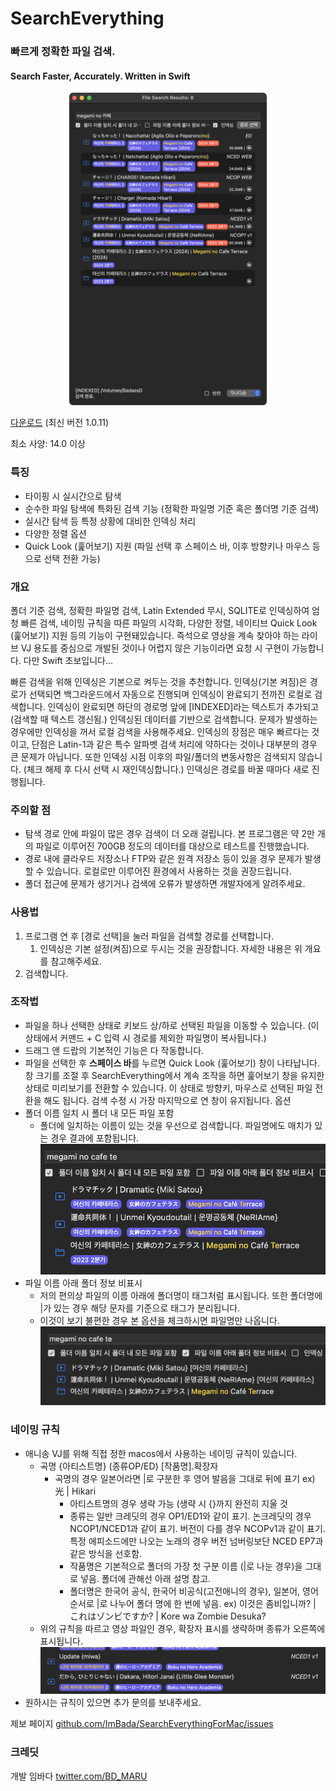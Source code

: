 # SearchEverything

### 빠르게 정확한 파일 검색.
#### Search Faster, Accurately. Written in Swift

<p align="center"><img src="Images/스크린샷 2024-05-13 09.25.52.png" height="500"/></p>

[다운로드](https://github.com/ImBada/SearchEverythingForMac/releases/download/latest/SearchEverythingLatest.dmg) (최신 버전 1.0.11)

최소 사양: 14.0 이상

### 특징
- 타이핑 시 실시간으로 탐색
- 순수한 파일 탐색에 특화된 검색 기능 (정확한 파일명 기준 혹은 폴더명 기준 검색)
- 실시간 탐색 등 특정 상황에 대비한 인덱싱 처리
- 다양한 정렬 옵션
- Quick Look (훑어보기) 지원 (파일 선택 후 스페이스 바, 이후 방향키나 마우스 등으로 선택 전환 가능)

### 개요

폴더 기준 검색, 정확한 파일명 검색, Latin Extended 무시, SQLITE로 인덱싱하여 엄청 빠른 검색, 네이밍 규칙을 따른 파일의 시각화, 다양한 정렬, 네이티브 Quick Look (훑어보기) 지원 등의 기능이 구현돼있습니다.
즉석으로 영상을 계속 찾아야 하는 라이브 VJ 용도를 중심으로 개발된 것이나 어렵지 않은 기능이라면 요청 시 구현이 가능합니다. 다만 Swift 초보입니다...

빠른 검색을 위해 인덱싱은 기본으로 켜두는 것을 추천합니다.
인덱싱(기본 켜짐)은 경로가 선택되면 백그라운드에서 자동으로 진행되며 인덱싱이 완료되기 전까진 로컬로 검색합니다. 인덱싱이 완료되면 하단의 경로명 앞에 [INDEXED]라는 텍스트가 추가되고(검색할 때 텍스트 갱신됨.) 인덱싱된 데이터를 기반으로 검색합니다.
문제가 발생하는 경우에만 인덱싱을 꺼서 로컬 검색을 사용해주세요.
인덱싱의 장점은 매우 빠르다는 것이고, 단점은 Latin-1과 같은 특수 알파벳 검색 처리에 약하다는 것이나 대부분의 경우 큰 문제가 아닙니다. 또한 인덱싱 시점 이후의 파일/폴더의 변동사항은 검색되지 않습니다. (체크 해제 후 다시 선택 시 재인덱싱합니다.)
인덱싱은 경로를 바꿀 때마다 새로 진행됩니다.

### 주의할 점

- 탐색 경로 안에 파일이 많은 경우 검색이 더 오래 걸립니다. 본 프로그램은 약 2만 개의 파일로 이루어진 700GB 정도의 데이터를 대상으로 테스트를 진행했습니다.
- 경로 내에 클라우드 저장소나 FTP와 같은 원격 저장소 등이 있을 경우 문제가 발생할 수 있습니다. 로컬로만 이루어진 환경에서 사용하는 것을 권장드립니다.
- 폴더 접근에 문제가 생기거나 검색에 오류가 발생하면 개발자에게 알려주세요.

### 사용법

1. 프로그램 연 후 [경로 선택]을 눌러 파일을 검색할 경로를 선택합니다.
   1. 인덱싱은 기본 설정(켜짐)으로 두시는 것을 권장합니다. 자세한 내용은 위 개요를 참고해주세요.
2. 검색합니다.

### 조작법

- 파일을 하나 선택한 상태로 키보드 상/하로 선택된 파일을 이동할 수 있습니다. (이 상태에서 커맨드 + C 입력 시 경로를 제외한 파일명이 복사됩니다.)
- 드래그 앤 드랍의 기본적인 기능은 다 작동합니다.
- 파일을 선택한 후 **스페이스 바**를 누르면 Quick Look (훑어보기) 창이 나타납니다. 창 크기를 조절 후 SearchEverything에서 계속 조작을 하면 훑어보기 창을 유지한 상태로 미리보기를 전환할 수 있습니다. 이 상태로 방향키, 마우스로 선택된 파일 전환을 해도 됩니다. 검색 수정 시 가장 마지막으로 연 창이 유지됩니다.
  옵션
- 폴더 이름 일치 시 폴더 내 모든 파일 포함
  - 폴더에 일치하는 이름이 있는 것을 우선으로 검색합니다. 파일명에도 매치가 있는 경우 결과에 포함됩니다. ![스크린샷 2024-05-12 08.28.16.png](Images/스크린샷%202024-05-12%2008.28.16.png)
- 파일 이름 아래 폴더 정보 비표시
  - 저의 편의상 파일의 이름 아래에 폴더명이 태그처럼 표시됩니다. 또한 폴더명에 \|가 있는 경우 해당 문자를 기준으로 태그가 분리됩니다.
  - 이것이 보기 불편한 경우 본 옵션을 체크하시면 파일명만 나옵니다.![스크린샷 2024-05-12 08.29.39.png](Images/스크린샷%202024-05-12%2008.29.39.png)

### 네이밍 규칙

- 애니송 VJ를 위해 직접 정한 macos에서 사용하는 네이밍 규칙이 있습니다.
  - 곡명 {아티스트명} (종류OP/ED) [작품명].확장자
    - 곡명의 경우 일본어라면 \|로 구분한 후 영어 발음을 그대로 뒤에 표기 ex) 光 \| Hikari
      - 아티스트명의 경우 생략 가능 (생략 시 {}까지 완전히 지울 것
      - 종류는 일반 크레딧의 경우 OP1/ED1와 같이 표기. 논크레딧의 경우 NCOP1/NCED1과 같이 표기. 버전이 다를 경우 NCOPv1과 같이 표기. 특정 에피소드에만 나오는 노래의 경우 버전 넘버링보단 NCED EP7과 같은 방식을 선호함.
      - 작품명은 기본적으로 폴더의 가장 첫 구분 이름 (\|로 나눈 경우)을 그대로 넣음. 폴더에 관해선 아래 설명 참고.
      - 폴더명은 한국어 공식, 한국어 비공식(고전애니의 경우), 일본어, 영어 순서로 \|로 나누어 폴더 명에 한 번에 넣음. ex) 이것은 좀비입니까? \| これはゾンビですか? \| Kore wa Zombie Desuka?
  - 위의 규칙을 따르고 영상 파일인 경우, 확장자 표시를 생략하며 종류가 오른쪽에 표시됩니다. ![스크린샷%202024-05-12%2008.31.45.png](Images/스크린샷%202024-05-12%2008.31.45.png)
- 원하시는 규칙이 있으면 추가 문의를 보내주세요.

제보 페이지 [github.com/ImBada/SearchEverythingForMac/issues](https://github.com/ImBada/SearchEverythingForMac/issues)

### 크레딧

개발 임바다 [twitter.com/BD_MARU](https://twitter.com/BD_MARU)
